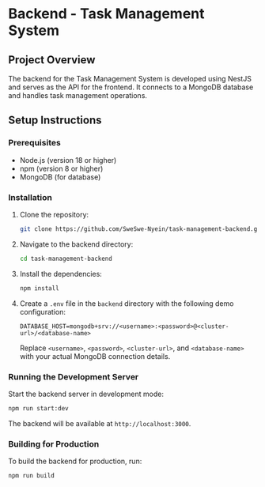 # Backend - Task Management System

## Project Overview

The backend for the Task Management System is developed using NestJS and serves as the API for the frontend. It connects to a MongoDB database and handles task management operations.

## Setup Instructions

### Prerequisites

- Node.js (version 18 or higher)
- npm (version 8 or higher)
- MongoDB (for database)

### Installation

1. Clone the repository:

    ```bash
    git clone https://github.com/SweSwe-Nyein/task-management-backend.git
    ```

2. Navigate to the backend directory:

    ```bash
    cd task-management-backend
    ```

3. Install the dependencies:

    ```bash
    npm install
    ```

4. Create a `.env` file in the `backend` directory with the following demo configuration:

    ```dotenv
    DATABASE_HOST=mongodb+srv://<username>:<password>@<cluster-url>/<database-name>
    ```

   Replace `<username>`, `<password>`, `<cluster-url>`, and `<database-name>` with your actual MongoDB connection details.

### Running the Development Server
Start the backend server in development mode:

```bash
npm run start:dev
```

The backend will be available at `http://localhost:3000`.

### Building for Production

To build the backend for production, run:

```bash
npm run build
```
